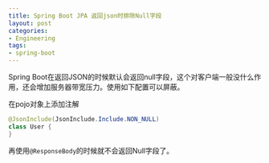 ```yaml
---
title: Spring Boot JPA 返回json时排除Null字段
layout: post
categories:
- Engineering
tags:
- spring-boot
---
```

Spring Boot在返回JSON的时候默认会返回null字段，这个对客户端一般没什么作用，还会增加服务器带宽压力。使用如下配置可以屏蔽。

在pojo对象上添加注解

```java
@JsonInclude(JsonInclude.Include.NON_NULL)
class User {
}
```

再使用`@ResponseBody`的时候就不会返回Null字段了。